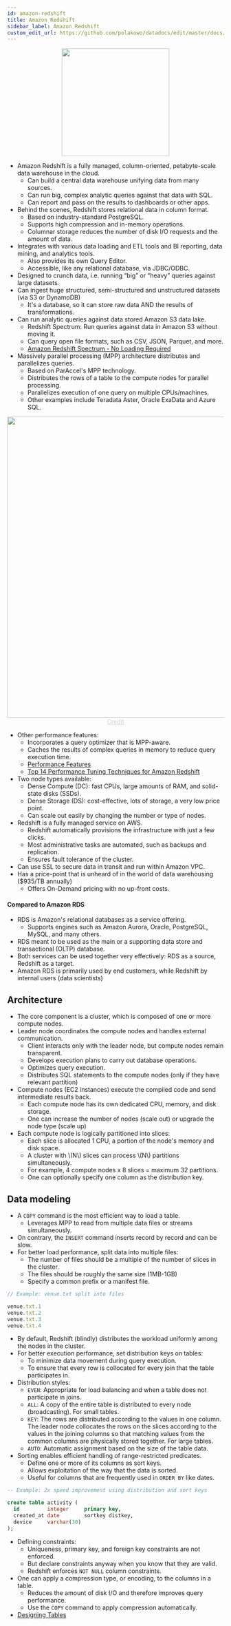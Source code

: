 ```yaml
---
id: amazon-redshift
title: Amazon Redshift
sidebar_label: Amazon Redshift
custom_edit_url: https://github.com/polakowo/datadocs/edit/master/docs/big-data/amazon-redshift.md
---
```


<center><img width=250 src="/datadocs/assets/aws-redshift-connector.png"/></center>

- Amazon Redshift is a fully managed, column-oriented, petabyte-scale data warehouse in the cloud.
    - Can build a central data warehouse unifying data from many sources.
    - Can run big, complex analytic queries against that data with SQL.
    - Can report and pass on the results to dashboards or other apps.
- Behind the scenes, Redshift stores relational data in column format.
    - Based on industry-standard PostgreSQL.
    - Supports high compression and in-memory operations.
    - Columnar storage reduces the number of disk I/O requests and the amount of data.
- Integrates with various data loading and ETL tools and BI reporting, data mining, and analytics tools.
    - Also provides its own Query Editor.
    - Accessible, like any relational database, via JDBC/ODBC.
- Designed to crunch data, i.e. running “big” or “heavy” queries against large datasets.
- Can ingest huge structured, semi-structured and unstructured datasets (via S3 or DynamoDB)
    - It's a database, so it can store raw data AND the results of transformations.
- Can run analytic queries against data stored Amazon S3 data lake.
    - Redshift Spectrum: Run queries against data in Amazon S3 without moving it.
    - Can query open file formats, such as CSV, JSON, Parquet, and more.
    - [Amazon Redshift Spectrum - No Loading Required](https://aws.amazon.com/blogs/big-data/amazon-redshift-spectrum-extends-data-warehousing-out-to-exabytes-no-loading-required/)
- Massively parallel processing (MPP) architecture distributes and parallelizes queries.
    - Based on ParAccel's MPP technology.
    - Distributes the rows of a table to the compute nodes for parallel processing.
    - Parallelizes execution of one query on multiple CPUs/machines.
    - Other examples include Teradata Aster, Oracle ExaData and Azure SQL.

<center><img width=700 src="/datadocs/assets/mpp2.jpg"/></center>
<center><a href="https://techxplicit.com/2016/09/26/first-encounter-with-massively-parallel-processing-aws-redshift/" style="color: lightgrey">Credit</a></center>

- Other performance features:
     - Incorporates a query optimizer that is MPP-aware.
     - Caches the results of complex queries in memory to reduce query execution time.
     - [Performance Features](https://docs.aws.amazon.com/redshift/latest/dg/c_challenges_achieving_high_performance_queries.html)
     - [Top 14 Performance Tuning Techniques for Amazon Redshift](https://www.intermix.io/blog/top-14-performance-tuning-techniques-for-amazon-redshift/)
- Two node types available:
    - Dense Compute (DC): fast CPUs, large amounts of RAM, and solid-state disks (SSDs).
    - Dense Storage (DS): cost-effective, lots of storage, a very low price point.
    - Can scale out easily by changing the number or type of nodes.
- Redshift is a fully managed service on AWS.
    - Redshift automatically provisions the infrastructure with just a few clicks.
    - Most administrative tasks are automated, such as backups and replication.
    - Ensures fault tolerance of the cluster.
- Can use SSL to secure data in transit and run within Amazon VPC.
- Has a price-point that is unheard of in the world of data warehousing ($935/TB annually)
    - Offers On-Demand pricing with no up-front costs.

#### Compared to Amazon RDS

- RDS is Amazon's relational databases as a service offering.
    - Supports engines such as Amazon Aurora, Oracle, PostgreSQL, MySQL, and many others.
- RDS meant to be used as the main or a supporting data store and transactional (OLTP) database.
- Both services can be used together very effectively: RDS as a source, Redshift as a target.
- Amazon RDS is primarily used by end customers, while Redshift by internal users (data scientists)


## Architecture

- The core component is a cluster, which is composed of one or more compute nodes.
- Leader node coordinates the compute nodes and handles external communication.
    - Client interacts only with the leader node, but compute nodes remain transparent.
    - Develops execution plans to carry out database operations.
    - Optimizes query execution.
    - Distributes SQL statements to the compute nodes (only if they have relevant partition)
- Compute nodes (EC2 instances) execute the compiled code and send intermediate results back.
    - Each compute node has its own dedicated CPU, memory, and disk storage.
    - One can increase the number of nodes (scale out) or upgrade the node type (scale up)
- Each compute node is logically partitioned into slices:
    - Each slice is allocated 1 CPU, a portion of the node's memory and disk space.
    - A cluster with \\(N\\) slices can process \\(N\\) partitions simultaneously.
    - For example, 4 compute nodes x 8 slices = maximum 32 partitions.
    - One can optionally specify one column as the distribution key.

## Data modeling

- A `COPY` command is the most efficient way to load a table.
    - Leverages MPP to read from multiple data files or streams simultaneously.
- On contrary, the `INSERT` command inserts record by record and can be slow.
- For better load performance, split data into multiple files:
    - The number of files should be a multiple of the number of slices in the cluster.
    - The files should be roughly the same size (1MB-1GB)
    - Specify a common prefix or a manifest file.

```js
// Example: venue.txt split into files

venue.txt.1
venue.txt.2
venue.txt.3
venue.txt.4
```

- By default, Redshift (blindly) distributes the workload uniformly among the nodes in the cluster.
- For better execution performance, set distribution keys on tables:
    - To minimize data movement during query execution.
    - To ensure that every row is collocated for every join that the table participates in.
- Distribution styles:
    - `EVEN`: Appropriate for load balancing and when a table does not participate in joins.
    - `ALL`: A copy of the entire table is distributed to every node (broadcasting). For small tables.
    - `KEY`: The rows are distributed according to the values in one column. The leader node collocates the rows on the slices according to the values in the joining columns so that matching values from the common columns are physically stored together. For large tables.
    - `AUTO`: Automatic assignment based on the size of the table data.
- Sorting enables efficient handling of range-restricted predicates.
    - Define one or more of its columns as sort keys.
    - Allows exploitation of the way that the data is sorted.
    - Useful for columns that are frequently used in `ORDER BY` like dates.

```sql
-- Example: 2x speed improvement using distribution and sort keys

create table activity (
  id         integer     primary key,
  created_at date        sortkey distkey,
  device     varchar(30)
);
```

- Defining constraints:
    - Uniqueness, primary key, and foreign key constraints are not enforced.
    - But declare constraints anyway when you know that they are valid.
    - Redshift enforces `NOT NULL` column constraints.
- One can apply a compression type, or encoding, to the columns in a table.
    - Reduces the amount of disk I/O and therefore improves query performance.
    - Use the `COPY` command to apply compression automatically.
- [Designing Tables](https://docs.aws.amazon.com/redshift/latest/dg/t_Creating_tables.html)